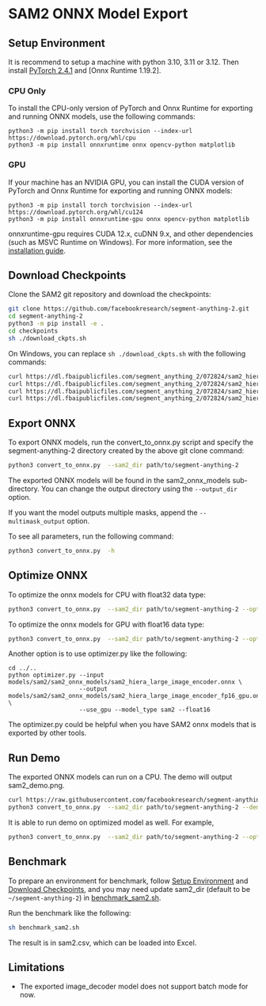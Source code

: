 # SAM2 ONNX Model Export

## Setup Environment
It is recommend to setup a machine with python 3.10, 3.11 or 3.12. Then install [PyTorch 2.4.1](https://pytorch.org/) and [Onnx Runtime 1.19.2].

### CPU Only
To install the CPU-only version of PyTorch and Onnx Runtime for exporting and running ONNX models, use the following commands:
```
python3 -m pip install torch torchvision --index-url https://download.pytorch.org/whl/cpu
python3 -m pip install onnxruntime onnx opencv-python matplotlib
```

### GPU
If your machine has an NVIDIA GPU, you can install the CUDA version of PyTorch and Onnx Runtime for exporting and running ONNX models:

```
python3 -m pip install torch torchvision --index-url https://download.pytorch.org/whl/cu124
python3 -m pip install onnxruntime-gpu onnx opencv-python matplotlib
```

onnxruntime-gpu requires CUDA 12.x, cuDNN 9.x, and other dependencies (such as MSVC Runtime on Windows). For more information, see the [installation guide](https://onnxruntime.ai/docs/install/#python-installs).

## Download Checkpoints

Clone the SAM2 git repository and download the checkpoints:
```bash
git clone https://github.com/facebookresearch/segment-anything-2.git
cd segment-anything-2
python3 -m pip install -e .
cd checkpoints
sh ./download_ckpts.sh
```

On Windows, you can replace `sh ./download_ckpts.sh` with the following commands:
```bash
curl https://dl.fbaipublicfiles.com/segment_anything_2/072824/sam2_hiera_tiny.pt > sam2_hiera_tiny.pt
curl https://dl.fbaipublicfiles.com/segment_anything_2/072824/sam2_hiera_small.pt > sam2_hiera_small.pt
curl https://dl.fbaipublicfiles.com/segment_anything_2/072824/sam2_hiera_base_plus.pt > sam2_hiera_base_plus.pt
curl https://dl.fbaipublicfiles.com/segment_anything_2/072824/sam2_hiera_large.pt > sam2_hiera_large.pt
```

## Export ONNX
To export ONNX models, run the convert_to_onnx.py script and specify the segment-anything-2 directory created by the above git clone command:
```bash
python3 convert_to_onnx.py  --sam2_dir path/to/segment-anything-2
```

The exported ONNX models will be found in the sam2_onnx_models sub-directory. You can change the output directory using the `--output_dir` option.

If you want the model outputs multiple masks, append the `--multimask_output` option.

To see all parameters, run the following command:
```bash
python3 convert_to_onnx.py  -h
```

## Optimize ONNX

To optimize the onnx models for CPU with float32 data type:
```bash
python3 convert_to_onnx.py  --sam2_dir path/to/segment-anything-2 --optimize --dtype fp32
```

To optimize the onnx models for GPU with float16 data type:
```bash
python3 convert_to_onnx.py  --sam2_dir path/to/segment-anything-2 --optimize --dtype fp16 --use_gpu
```

Another option is to use optimizer.py like the following:
```
cd ../..
python optimizer.py --input models/sam2/sam2_onnx_models/sam2_hiera_large_image_encoder.onnx \
                    --output models/sam2/sam2_onnx_models/sam2_hiera_large_image_encoder_fp16_gpu.onnx \
                    --use_gpu --model_type sam2 --float16
```
The optimizer.py could be helpful when you have SAM2 onnx models that is exported by other tools.

## Run Demo

The exported ONNX models can run on a CPU. The demo will output sam2_demo.png.
```bash
curl https://raw.githubusercontent.com/facebookresearch/segment-anything-2/main/notebooks/images/truck.jpg > truck.jpg
python3 convert_to_onnx.py  --sam2_dir path/to/segment-anything-2 --demo
```

It is able to run demo on optimized model as well. For example,
```bash
python3 convert_to_onnx.py  --sam2_dir path/to/segment-anything-2 --optimize --dtype fp16 --use_gpu --demo
```

## Benchmark
To prepare an environment for benchmark, follow [Setup Environment](#setup-environment) and [Download Checkpoints](#download-checkpoints),
and you may need update sam2_dir (default to be `~/segment-anything-2`) in [benchmark_sam2.sh](https://raw.githubusercontent.com/microsoft/onnxruntime/refs/heads/main/onnxruntime/python/tools/transformers/models/sam2/benchmark_sam2.sh).

Run the benchmark like the following:
```bash
sh benchmark_sam2.sh
```
The result is in sam2.csv, which can be loaded into Excel.

## Limitations
- The exported image_decoder model does not support batch mode for now.
